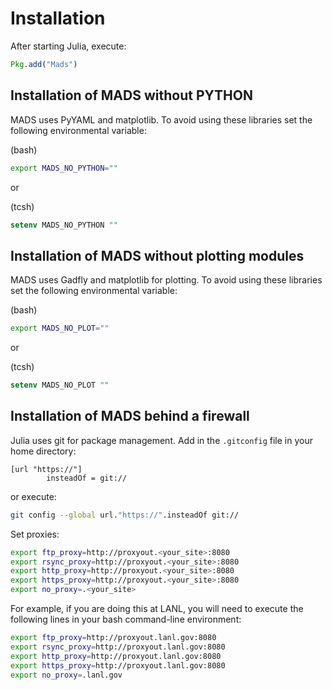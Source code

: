 Installation
============

After starting Julia, execute:


```julia
Pkg.add("Mads")
```


Installation of MADS without PYTHON
------------------------------

MADS uses PyYAML and matplotlib. To avoid using these libraries set the following environmental variable:

(bash)
```bash
export MADS_NO_PYTHON=""
```

or

(tcsh)
```tcsh
setenv MADS_NO_PYTHON ""
```

Installation of MADS without plotting modules
------------------------------

MADS uses Gadfly and matplotlib for plotting. To avoid using these libraries set the following environmental variable:

(bash)
```bash
export MADS_NO_PLOT=""
```
or

(tcsh)
```tcsh
setenv MADS_NO_PLOT ""
```

Installation of MADS behind a firewall
------------------------------

Julia uses git for package management. Add in the `.gitconfig` file in your home directory:

```git
[url "https://"]
        insteadOf = git://
```

or execute:

```bash
git config --global url."https://".insteadOf git://
```

Set proxies:

```bash
export ftp_proxy=http://proxyout.<your_site>:8080
export rsync_proxy=http://proxyout.<your_site>:8080
export http_proxy=http://proxyout.<your_site>:8080
export https_proxy=http://proxyout.<your_site>:8080
export no_proxy=.<your_site>
```

For example, if you are doing this at LANL, you will need to execute the
following lines in your bash command-line environment:

```bash
export ftp_proxy=http://proxyout.lanl.gov:8080
export rsync_proxy=http://proxyout.lanl.gov:8080
export http_proxy=http://proxyout.lanl.gov:8080
export https_proxy=http://proxyout.lanl.gov:8080
export no_proxy=.lanl.gov
```